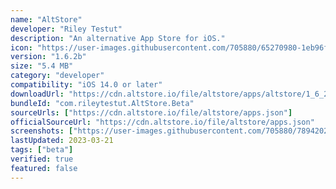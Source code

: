 ```yaml
---
name: "AltStore"
developer: "Riley Testut"
description: "An alternative App Store for iOS."
icon: "https://user-images.githubusercontent.com/705880/65270980-1eb96f80-dad1-11e9-9367-78ccd25ceb02.png"
version: "1.6.2b"
size: "5.4 MB"
category: "developer"
compatibility: "iOS 14.0 or later"
downloadUrl: "https://cdn.altstore.io/file/altstore/apps/altstore/1_6_2_b.ipa"
bundleId: "com.rileytestut.AltStore.Beta"
sourceUrls: ["https://cdn.altstore.io/file/altstore/apps.json"]
officialSourceUrl: "https://cdn.altstore.io/file/altstore/apps.json"
screenshots: ["https://user-images.githubusercontent.com/705880/78942028-acf54300-7a6d-11ea-821c-5bb7a9b3e73a.PNG","https://user-images.githubusercontent.com/705880/78942222-0fe6da00-7a6e-11ea-9f2a-dda16157583c.PNG","https://user-images.githubusercontent.com/705880/65605577-332cba80-df5e-11e9-9f00-b369ce974f71.PNG"]
lastUpdated: 2023-03-21
tags: ["beta"]
verified: true
featured: false
---
```

